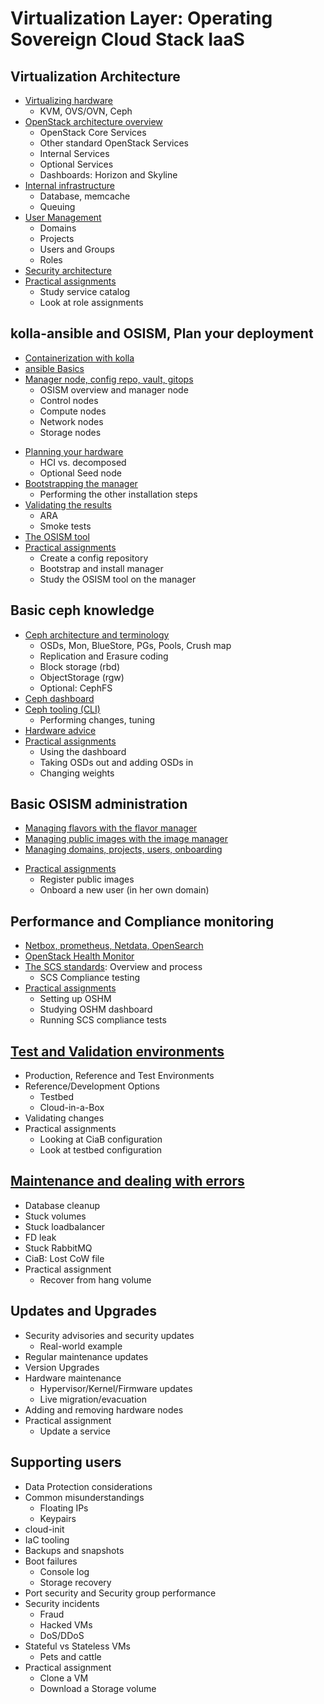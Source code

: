 # Virtualization Layer: Operating Sovereign Cloud Stack IaaS

## Virtualization Architecture
* [Virtualizing hardware](Hardware-Virt.md)
    * KVM, OVS/OVN, Ceph
* [OpenStack architecture overview](OpenStack-Arch.md)
    * OpenStack Core Services
    * Other standard OpenStack Services
    * Internal Services
    * Optional Services
    * Dashboards: Horizon and Skyline
* [Internal infrastructure](Internal-infra.md)
    * Database, memcache
    * Queuing
* [User Management](User-Mgmt.md)
    * Domains
    * Projects
    * Users and Groups
    * Roles
* [Security architecture](Sec-Arch.md)
* [Practical assignments](Assign-VirtArch.md)
    * Study service catalog
    * Look at role assignments

## kolla-ansible and OSISM, Plan your deployment
* [Containerization with kolla](kolla.md)
* [ansible Basics](ansible.md)
* [Manager node, config repo, vault, gitops](osism.md)
    * OSISM overview and manager node
    * Control nodes
    * Compute nodes
    * Network nodes
    * Storage nodes
<!--* [SW-defined Storage (SDS) with Ceph](Ceph-Intro.md)-->
<!--* [SW-defined Networking (SDN) with OVN/OvS](OVN-Intro.md)-->
* [Planning your hardware](HW-Plan.md)
    * HCI vs. decomposed
    * Optional Seed node
* [Bootstrapping the manager](Install.md)
    * Performing the other installation steps
* [Validating the results](Validation.md)
    * ARA
    * Smoke tests
* [The OSISM tool](OSISM-tool.md)
* [Practical assignments](Assign-OSISM.md)
    * Create a config repository
    * Bootstrap and install manager
    * Study the OSISM tool on the manager

## Basic ceph knowledge
* [Ceph architecture and terminology](Ceph-Intro.md)
    * OSDs, Mon, BlueStore, PGs, Pools, Crush map
    * Replication and Erasure coding
    * Block storage (rbd)
    * ObjectStorage (rgw)
    * Optional: CephFS
* [Ceph dashboard](Ceph-Dashboard.md)
* [Ceph tooling (CLI)](Ceph-CLI.md)
    * Performing changes, tuning
* [Hardware advice](Ceph-Hardware.md)
* [Practical assignments](Assign-Ceph.md)
    * Using the dashboard
    * Taking OSDs out and adding OSDs in
    * Changing weights

## Basic OSISM administration
* [Managing flavors with the flavor manager](Flavor-Manager.md)
* [Managing public images with the image manager](Image-Manager.md)
* [Managing domains, projects, users, onboarding](Onboarding.md)
<!-- TODO* Collecting usage data (telemetry)-->
* [Practical assignments](Assign-Manager.md)
    * Register public images
    * Onboard a new user (in her own domain)

## Performance and Compliance monitoring
* [Netbox, prometheus, Netdata, OpenSearch](Netbox-and-friends.md)
* [OpenStack Health Monitor](OSHM.md)
* [The SCS standards](Standards.md): Overview and process
    * SCS Compliance testing
* [Practical assignments](Assign-Monitoring.md)
    * Setting up OSHM
    * Studying OSHM dashboard
    * Running SCS compliance tests

## [Test and Validation environments](Environments.md)
* Production, Reference and Test Environments
* Reference/Development Options
    * Testbed
    * Cloud-in-a-Box
* Validating changes
* Practical assignments
    * Looking at CiaB configuration
    * Look at testbed configuration

## [Maintenance and dealing with errors](Maintenance.md)
* Database cleanup
* Stuck volumes
* Stuck loadbalancer
* FD leak
* Stuck RabbitMQ
* CiaB: Lost CoW file
* Practical assignment
    * Recover from hang volume

## Updates and Upgrades
* Security advisories and security updates
    * Real-world example
* Regular maintenance updates
* Version Upgrades
* Hardware maintenance
    * Hypervisor/Kernel/Firmware updates
    * Live migration/evacuation
* Adding and removing hardware nodes
* Practical assignment
    * Update a service

## Supporting users
* Data Protection considerations
* Common misunderstandings
    * Floating IPs
    * Keypairs
* cloud-init
* IaC tooling
* Backups and snapshots
* Boot failures
    * Console log
    * Storage recovery
* Port security and Security group performance
* Security incidents
    * Fraud
    * Hacked VMs
    * DoS/DDoS
* Stateful vs Stateless VMs
    * Pets and cattle
* Practical assignment
    * Clone a VM
    * Download a Storage volume

